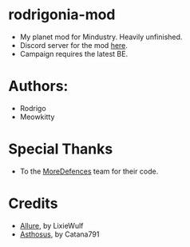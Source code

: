 # rodrigonia-mod
- My planet mod for Mindustry. Heavily unfinished.
- Discord server for the mod [here](https://discord.gg/HRRwyKnrkV).
- Campaign requires the latest BE.
# Authors:
- Rodrigo
- Meowkitty
# Special Thanks
- To the [MoreDefences](https://github.com/coaldeficit/MoreDefences) team for their code.
# Credits
- [Allure](https://github.com/LixieWulf/Allure), by LixieWulf
- [Asthosus](https://github.com/Catana791/Asthosus), by Catana791
